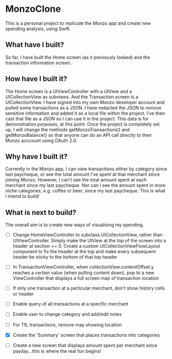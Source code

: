 # MonzoClone
This is a personal project to replicate the Monzo app and create new spending analysis, using Swift. 

## What have I built?
So far, I have built the Home screen (as it previously looked) and the transaction information screen. 

## How have I built it?

The Home screen is a UIViewController with a UIView and a UICollectionView as subviews. And the Transaction screen is a UICollectionView. I have signed into my own Monzo developer account and pulled some transactions as a JSON. I have redacted the JSON to remove sensitive information and added it as a local file within the project. I've then cast that file as a JSON so I can use it in the project. This data is for demonstration purposes, at this point. Once the project is completely set up, I will change the methods getMonzoTransactions() and getMonzoBalance() so that anyone can do an API call directly to their Monzo acccount using OAuth 2.0.

## Why have I built it?

Currently in the Monzo app, I can view transactions either by category since last paycheque, or see the total amount I've spent at that merchant since joining Monzo. However, I can't see the total amount spent at each merchant since my last paycheque. Nor can I see the amount spent in more niche categories, e.g. coffee or beer, since my last paycheque. This is what I intend to build!

## What is next to build?

The overall aim is to create new ways of visualising my spending.

- [ ] Change HomeViewController to subclass UICollectionView, rather than UIViewController. Simply make the UIView at the top of the screen into a header at section == 0. Create a custom UICollectionViewFlowLayout component to fix the header at the top and make every subsequent header be sticky to the bottom of that top header

- [ ] In TransactionViewController, when collectionView.contentOffset.y reaches a certain value (when pulling content down), pop to a new ViewController that displays a full screen map of transaction location 

- [ ] If only one transaction at a particular merchant, don't show history cells or header

- [ ] Enable query of all transactions at a specific merchant

- [ ] Enable user to change category and add/edit notes

- [ ] For TfL transactions, remove map showing location

- [x] Create the 'Summary' screen that places transactions into categories

- [ ] Create a new screen that displays amount spent per merchant since payday...this is where the real fun begins!


